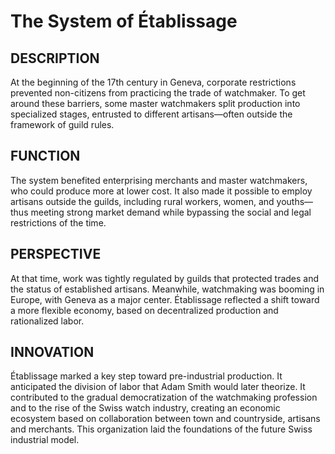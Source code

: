 ---
---
# The System of Établissage

## DESCRIPTION
At the beginning of the 17th century in Geneva, corporate restrictions prevented non-citizens from practicing the trade of watchmaker. To get around these barriers, some master watchmakers split production into specialized stages, entrusted to different artisans—often outside the framework of guild rules.

## FUNCTION
The system benefited enterprising merchants and master watchmakers, who could produce more at lower cost. It also made it possible to employ artisans outside the guilds, including rural workers, women, and youths—thus meeting strong market demand while bypassing the social and legal restrictions of the time.

## PERSPECTIVE
At that time, work was tightly regulated by guilds that protected trades and the status of established artisans.
Meanwhile, watchmaking was booming in Europe, with Geneva as a major center. Établissage reflected a shift toward a more flexible economy, based on decentralized production and rationalized labor.

## INNOVATION
Établissage marked a key step toward pre-industrial production. It anticipated the division of labor that Adam Smith would later theorize. It contributed to the gradual democratization of the watchmaking profession and to the rise of the Swiss watch industry, creating an economic ecosystem based on collaboration between town and countryside, artisans and merchants. This organization laid the foundations of the future Swiss industrial model.